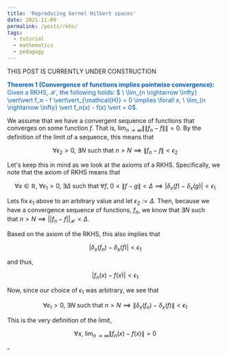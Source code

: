```yaml
---
title: 'Reproducing kernel Hilbert spaces'
date: 2021-11-09
permalink: /posts/rkhs/
tags:
  - tutorial
  - mathematics
  - pedagogy
---
```


THIS POST IS CURRENTLY UNDER CONSTRUCTION

<span style="color:#0060C6">**Theorem 1 (Convergence of functions implies pointwise convergence):** Given a RKHS, $\mathcal{H}$, the following holds: $ \ \lim_{n \rightarrow \infty} \vert\vert f_n - f \vert\vert_{\mathcal{H}} = 0 \implies \forall x, \ \lim_{n \rightarrow \infty} \vert f_n(x) - f(x) \vert = 0$.</span>

We assume that we have a convergent sequence of functions that converges on some function $f$. That is, $\lim_{n \rightarrow \infty} \|\|f_n - f\|\| = 0$. By the definition of the limit of a sequence, this means that

$$\forall \epsilon_2 > 0, \ \exists N \ \text{such that} \ n > N \implies \| f_n - f \| < \epsilon_2$$

Let's keep this in mind as we look at the axioms of a RKHS. Specifically, we note that the axiom of RKHS means that 

$$\forall x \in \mathbb{R}, \ \forall \epsilon_1 > 0, \ \exists \Delta \ \text{such that} \ \forall f, \ 0 \lt \| f-g \| \lt \Delta \implies \vert\delta_x(f) - \delta_x(g)\vert < \epsilon_1$$

Lets fix $\epsilon_1$ above to an arbitrary value and let $\epsilon_2 := \Delta$. Then, because we have a convergence sequence of functions, $f_n$, we know that $\exists N \ \text{such that} \ n > N \implies \vert\vert f_n - f \vert\vert_{\mathcal{H}} < \Delta$. 

Based on the axiom of the RKHS, this also implies that 

$$\vert \delta_x(f_n) - \delta_x(f)\vert < \epsilon_1$$

and thus,

$$\vert f_n(x) - f(x)\vert < \epsilon_1$$

Now, since our choice of $\epsilon_1$ was arbitrary, we see that 

$$\forall \epsilon_1 > 0, \ \exists N \ \text{such that} \ n > N \implies \| \delta_x(f_n) - \delta_x(f) \| < \epsilon_1$$

This is the very definition of the limit, 

$$\forall x, \ \lim_{n \rightarrow \infty} \| f_n(x) - f(x) \| = 0$$

$\square$
